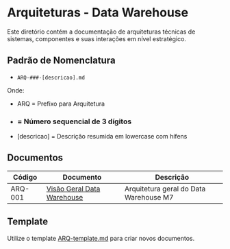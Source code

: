 # Arquiteturas - Data Warehouse

Este diretório contém a documentação de arquiteturas técnicas de sistemas, componentes e suas interações em nível estratégico.

## Padrão de Nomenclatura

- `ARQ-###-[descricao].md`

Onde:
- ARQ = Prefixo para Arquitetura
- ### = Número sequencial de 3 dígitos
- [descricao] = Descrição resumida em lowercase com hífens

## Documentos

| Código | Documento | Descrição |
|--------|-----------|-----------|
| ARQ-001 | [Visão Geral Data Warehouse](ARQ-001-visao-geral-datawarehouse.md) | Arquitetura geral do Data Warehouse M7 |

## Template

Utilize o template [ARQ-template.md](https://github.com/m7-investimentos/.github-private/blob/main/templates/ARQ-template.md) para criar novos documentos.
